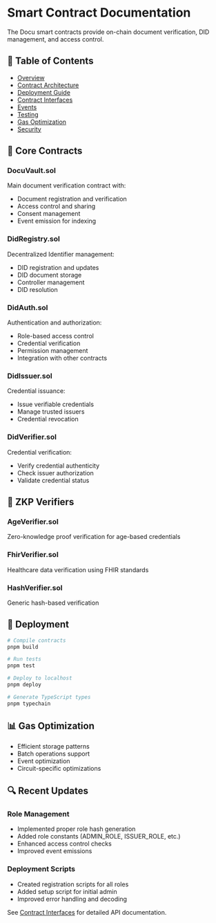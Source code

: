 # Smart Contract Documentation

The Docu smart contracts provide on-chain document verification, DID management, and access control.

## 📑 Table of Contents

- [Overview](./overview.md)
- [Contract Architecture](./architecture.md)
- [Deployment Guide](./deployment.md)
- [Contract Interfaces](./interfaces.md)
- [Events](./events.md)
- [Testing](./testing.md)
- [Gas Optimization](./gas-optimization.md)
- [Security](./security.md)

## 📜 Core Contracts

### DocuVault.sol
Main document verification contract with:
- Document registration and verification
- Access control and sharing
- Consent management
- Event emission for indexing

### DidRegistry.sol
Decentralized Identifier management:
- DID registration and updates
- DID document storage
- Controller management
- DID resolution

### DidAuth.sol
Authentication and authorization:
- Role-based access control
- Credential verification
- Permission management
- Integration with other contracts

### DidIssuer.sol
Credential issuance:
- Issue verifiable credentials
- Manage trusted issuers
- Credential revocation

### DidVerifier.sol
Credential verification:
- Verify credential authenticity
- Check issuer authorization
- Validate credential status

## 🔐 ZKP Verifiers

### AgeVerifier.sol
Zero-knowledge proof verification for age-based credentials

### FhirVerifier.sol
Healthcare data verification using FHIR standards

### HashVerifier.sol
Generic hash-based verification

## 🚀 Deployment

```bash
# Compile contracts
pnpm build

# Run tests
pnpm test

# Deploy to localhost
pnpm deploy

# Generate TypeScript types
pnpm typechain
```

## 📊 Gas Optimization

- Efficient storage patterns
- Batch operations support
- Event optimization
- Circuit-specific optimizations

## 🔍 Recent Updates

### Role Management
- Implemented proper role hash generation
- Added role constants (ADMIN_ROLE, ISSUER_ROLE, etc.)
- Enhanced access control checks
- Improved event emissions

### Deployment Scripts
- Created registration scripts for all roles
- Added setup script for initial admin
- Improved error handling and decoding

See [Contract Interfaces](./interfaces.md) for detailed API documentation.
